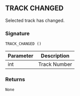 ## TRACK CHANGED

Selected track has changed.


### Signature

`TRACK_CHANGED ()`


| Parameter | Description |
| --- | --- |
| int | Track Number |


### Returns

`None`